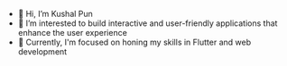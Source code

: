 - 👋 Hi, I’m Kushal Pun
- 👀 I’m interested to build interactive and user-friendly applications that enhance the user experience
- 🌱 Currently, I'm focused on honing my skills in Flutter and web development
 

<!---
punkushal/punkushal is a ✨ special ✨ repository because its `README.md` (this file) appears on your GitHub profile.
You can click the Preview link to take a look at your changes.
--->
